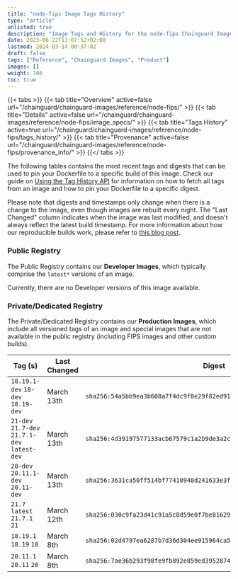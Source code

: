 ```yaml
---
title: "node-fips Image Tags History"
type: "article"
unlisted: true
description: "Image Tags and History for the node-fips Chainguard Image"
date: 2023-06-22T11:07:52+02:00
lastmod: 2024-03-14 00:37:02
draft: false
tags: ["Reference", "Chainguard Images", "Product"]
images: []
weight: 700
toc: true
---
```


{{< tabs >}}
{{< tab title="Overview" active=false url="/chainguard/chainguard-images/reference/node-fips/" >}}
{{< tab title="Details" active=false url="/chainguard/chainguard-images/reference/node-fips/image_specs/" >}}
{{< tab title="Tags History" active=true url="/chainguard/chainguard-images/reference/node-fips/tags_history/" >}}
{{< tab title="Provenance" active=false url="/chainguard/chainguard-images/reference/node-fips/provenance_info/" >}}
{{</ tabs >}}

The following tables contains the most recent tags and digests that can be used to pin your Dockerfile to a specific build of this image. Check our guide on [Using the Tag History API](/chainguard/chainguard-images/using-the-tag-history-api/) for information on how to fetch all tags from an image and how to pin your Dockerfile to a specific digest.

Please note that digests and timestamps only change when there is a change to the image, even though images are rebuilt every night. The "Last Changed" column indicates when the image was last modified, and doesn't always reflect the latest build timestamp. For more information about how our reproducible builds work, please refer to [this blog post](https://www.chainguard.dev/unchained/reproducing-chainguards-reproducible-image-builds).

### Public Registry
The Public Registry contains our **Developer Images**, which typically comprise the `latest*` versions of an image.

Currently, there are no Developer versions of this image available.

### Private/Dedicated Registry
The Private/Dedicated Registry contains our **Production Images**, which include all versioned tags of an image and special images that are not available in the public registry (including FIPS images and other custom builds).

| Tag (s)                                        | Last Changed | Digest                                                                    |
|------------------------------------------------|--------------|---------------------------------------------------------------------------|
|  `18.19.1-dev` `18-dev` `18.19-dev`            | March 13th   | `sha256:54a5bb9ea3b608a7f4dc9f8e29f82ed9147b2f2639a59aa2c34ff76c260e34db` |
|  `21-dev` `21.7-dev` `21.7.1-dev` `latest-dev` | March 13th   | `sha256:4d39197577133acb67579c1a2b9de3a2cf01869df6645423e141de8ace1cd6ba` |
|  `20-dev` `20.11.1-dev` `20.11-dev`            | March 13th   | `sha256:3631ca50ff514bf77410948d241633e3f195f7da5ce0cdb0882eb8c8bf4061a6` |
|  `21.7` `latest` `21.7.1` `21`                 | March 12th   | `sha256:030c9fa23d41c91a5c8d59e0f7be81629f1fd28e8722b6d7b724d610293159e9` |
|  `18.19.1` `18.19` `18`                        | March 8th    | `sha256:02d4797ea6287b7d36d304ee915964ca545a0aa346a3737004b76ca5e7837a03` |
|  `20.11.1` `20.11` `20`                        | March 8th    | `sha256:7ae36b293f98fe9fb892e859ed39528743af51611665b46b7aa97f0192aaed5a` |

